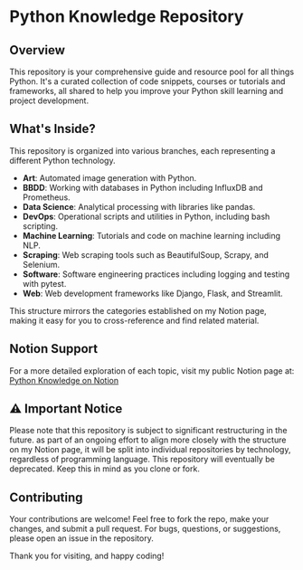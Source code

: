 # Python Knowledge Repository

## Overview
This repository is your comprehensive guide and resource pool for all things Python. It's a curated collection of code snippets, courses or tutorials and frameworks, all shared to help you improve your Python skill learning and project development.

## What's Inside?
This repository is organized into various branches, each representing a different Python technology.

- **Art**: Automated image generation with Python.
- **BBDD**: Working with databases in Python including InfluxDB and Prometheus.
- **Data Science**: Analytical processing with libraries like pandas.
- **DevOps**: Operational scripts and utilities in Python, including bash scripting.
- **Machine Learning**: Tutorials and code on machine learning including NLP.
- **Scraping**: Web scraping tools such as BeautifulSoup, Scrapy, and Selenium.
- **Software**: Software engineering practices including logging and testing with pytest.
- **Web**: Web development frameworks like Django, Flask, and Streamlit.

This structure mirrors the categories established on my Notion page, making it easy for you to cross-reference and find related material.

## Notion Support
For a more detailed exploration of each topic, visit my public Notion page at:
[Python Knowledge on Notion](https://oval-hare-dd2.notion.site/Python-7b65c880c5e746859900cbc68a6879b4?pvs=4)

## ⚠️ Important Notice
Please note that this repository is subject to significant restructuring in the future. as part of an ongoing effort to align more closely with the structure on my Notion page, it will be split into individual repositories by technology, regardless of programming language. This repository will eventually be deprecated. Keep this in mind as you clone or fork.

## Contributing
Your contributions are welcome! Feel free to fork the repo, make your changes, and submit a pull request. For bugs, questions, or suggestions, please open an issue in the repository.

Thank you for visiting, and happy coding!
